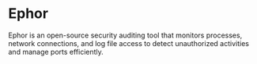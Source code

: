 # Ephor
Ephor is an open-source security auditing tool that monitors processes, network connections, and log file access to detect unauthorized activities and manage ports efficiently.
